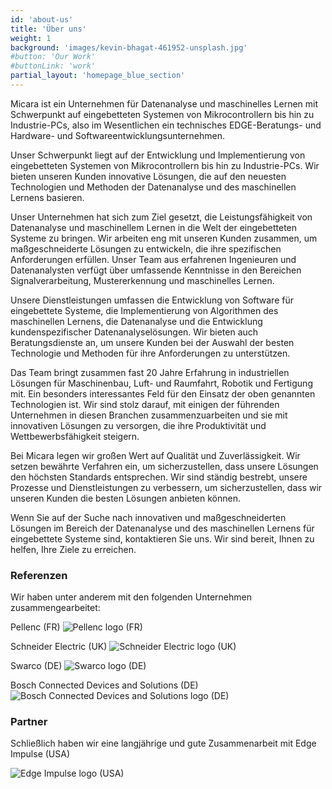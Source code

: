 ```yaml
---
id: 'about-us'
title: 'Über uns'
weight: 1
background: 'images/kevin-bhagat-461952-unsplash.jpg'
#button: 'Our Work'
#buttonLink: 'work'
partial_layout: 'homepage_blue_section'
---
```


Micara ist ein Unternehmen für Datenanalyse und maschinelles Lernen mit Schwerpunkt auf eingebetteten Systemen von Mikrocontrollern bis hin zu Industrie-PCs, also im Wesentlichen ein technisches EDGE-Beratungs- und Hardware- und Softwareentwicklungsunternehmen. 

 

Unser Schwerpunkt liegt auf der Entwicklung und Implementierung von eingebetteten Systemen von Mikrocontrollern bis hin zu Industrie-PCs. Wir bieten unseren Kunden innovative Lösungen, die auf den neuesten Technologien und Methoden der Datenanalyse und des maschinellen Lernens basieren. 

 

Unser Unternehmen hat sich zum Ziel gesetzt, die Leistungsfähigkeit von Datenanalyse und maschinellem Lernen in die Welt der eingebetteten Systeme zu bringen. Wir arbeiten eng mit unseren Kunden zusammen, um maßgeschneiderte Lösungen zu entwickeln, die ihre spezifischen Anforderungen erfüllen. Unser Team aus erfahrenen Ingenieuren und Datenanalysten verfügt über umfassende Kenntnisse in den Bereichen Signalverarbeitung, Mustererkennung und maschinelles Lernen. 

 

Unsere Dienstleistungen umfassen die Entwicklung von Software für eingebettete Systeme, die Implementierung von Algorithmen des maschinellen Lernens, die Datenanalyse und die Entwicklung kundenspezifischer Datenanalyselösungen. Wir bieten auch Beratungsdienste an, um unsere Kunden bei der Auswahl der besten Technologie und Methoden für ihre Anforderungen zu unterstützen. 

 

Das Team bringt zusammen fast 20 Jahre Erfahrung in industriellen Lösungen für Maschinenbau, Luft- und Raumfahrt, Robotik und Fertigung mit. Ein besonders interessantes Feld für den Einsatz der oben genannten Technologien ist. Wir sind stolz darauf, mit einigen der führenden Unternehmen in diesen Branchen zusammenzuarbeiten und sie mit innovativen Lösungen zu versorgen, die ihre Produktivität und Wettbewerbsfähigkeit steigern. 

 

Bei Micara legen wir großen Wert auf Qualität und Zuverlässigkeit. Wir setzen bewährte Verfahren ein, um sicherzustellen, dass unsere Lösungen den höchsten Standards entsprechen. Wir sind ständig bestrebt, unsere Prozesse und Dienstleistungen zu verbessern, um sicherzustellen, dass wir unseren Kunden die besten Lösungen anbieten können. 

 

Wenn Sie auf der Suche nach innovativen und maßgeschneiderten Lösungen im Bereich der Datenanalyse und des maschinellen Lernens für eingebettete Systeme sind, kontaktieren Sie uns. Wir sind bereit, Ihnen zu helfen, Ihre Ziele zu erreichen. 

### Referenzen 

 

Wir haben unter anderem mit den folgenden Unternehmen zusammengearbeitet: 

Pellenc (FR) 
![Pellenc logo (FR)](images/pellenc.png)
  

Schneider Electric (UK) 
![Schneider Electric logo (UK)](images/schneider.png)


Swarco (DE)
![Swarco logo (DE)](images/swarco.png)
 

Bosch Connected Devices and Solutions (DE)
![Bosch Connected Devices and Solutions logo (DE)](images/bcds.png)


### Partner 

 

Schließlich haben wir eine langjährige und gute Zusammenarbeit mit Edge Impulse (USA)  

![Edge Impulse logo (USA)](images/ei.png)
